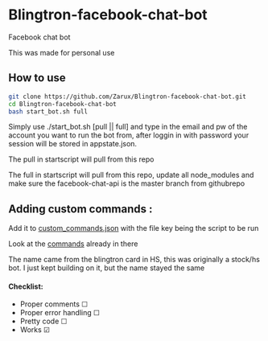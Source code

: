 # Blingtron-facebook-chat-bot
Facebook chat bot

This was made for personal use
## How to use
```bash
git clone https://github.com/Zarux/Blingtron-facebook-chat-bot.git
cd Blingtron-facebook-chat-bot
bash start_bot.sh full
```

Simply use ./start_bot.sh [pull || full] and type in the email and pw of the account you want to run the bot from, after loggin in with password
your session will be stored in appstate.json.

The pull in startscript will pull from this repo

The full in startscript will pull from this repo, update all node_modules and make sure the facebook-chat-api is the master branch from githubrepo

## Adding custom commands :

Add it to [custom_commands.json](https://github.com/Zarux/Blingtron-facebook-chat-bot/blob/master/src/custom_commands.json) with the file key being the script to be run

Look at the [commands](https://github.com/Zarux/Blingtron-facebook-chat-bot/tree/master/custom_commands) already in there



The name came from the blingtron card in HS, this was originally a stock/hs bot. 
I just kept building on it, but the name stayed the same

#### Checklist:

* Proper comments       ☐
* Proper error handling ☐
* Pretty code ☐
* Works ☑
